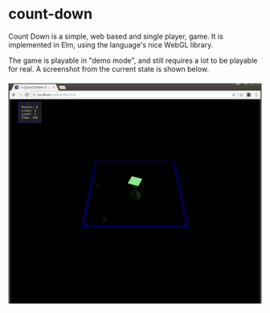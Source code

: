 # count-down
Count Down is a simple, web based and single player, game. It is implemented
in Elm, using the language's nice WebGL library.

The game is playable in "demo mode", and still requires a lot to be playable
for real. A screenshot from the current state is shown below.

![Game screenshot](https://raw.githubusercontent.com/psandahl/count-down/master/screenshots/count-down.png)
